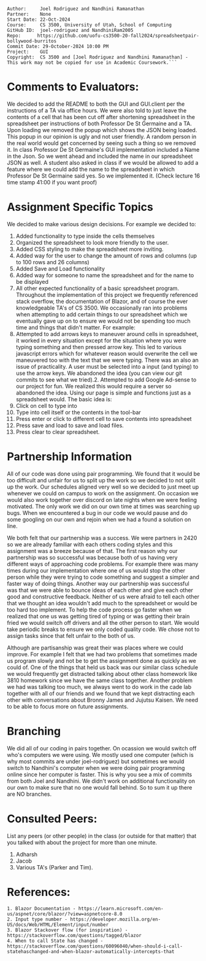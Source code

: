 ```
Author:     Joel Rodriguez and Nandhini Ramanathan
Partner:    None
Start Date: 22-Oct-2024
Course:     CS 3500, University of Utah, School of Computing
GitHub ID:  joel-rodriguez and NandhiniRam2005
Repo:      https://github.com/uofu-cs3500-20-fall2024/spreadsheetpair-bollywood-burritos
Commit Date: 29-October-2024 10:00 PM
Project:    GUI
Copyright:  CS 3500 and [Joel Rodriguez and Nandhini Ramanathan] - This work may not be copied for use in Academic Coursework.```
```

# Comments to Evaluators:
We decided to add the README to both the GUI and GUI.client per the instructions of a TA via office hours. We were also told to just leave the contents of
a cell that has been cut off after shortening spreadsheet in the spreadsheet per instructions of both Professor De St Germaine and a TA. 
Upon loading we removed the popup which shows the JSON being loaded. This popup in our opinion is ugly and not user friendly. A random person in the real world
would get concerned by seeing such a thing so we removed it. 
In class Professor De St Germaine's GUI implementation included a Name in the Json. So we went ahead and included the name in our spreadsheet JSON as well. 
A student also asked in class if we would be allowed to add a feature where we could add the name to the spreadsheet in which Professor De St Germaine said 
yes. So we implemented it. (Check lecture 16 time stamp 41:00 if you want proof)

# Assignment Specific Topics
We decided to make various design decisions. For example we decided to:
1. Added functionality to  type inside the cells themselves
2. Organized the spreadsheet to look more friendly to the user.
3. Added CSS styling to make the spreadsheet more inviting.
4. Added way for the user to change the amount of rows and columns (up to 100 rows and 26 columns)
5. Added Save and Load functionality 
6. Added way for someone to name the spreadsheet and for the name to be displayed
7. All other expected functionality of a basic spreadsheet program.
Throughout the implementation of this project we frequently referenced stack overflow, the documentation of Blazor, and of course the ever knowledgeable
TA's of CS 3500. 
We occasionally ran into problems when attempting to add certain things to our spreadsheet which we eventually gave up on to ensure we 
would not be spending too much time and things that didn't matter. For example:
1. Attempted to add arrows keys to maneuver around cells in spreadsheet, it worked in every situation except for the situation where you were typing something and then pressed
   arrow key. This led to various javascript errors which for whatever reason would overwrite the cell we maneuvered too with the text that we were typing. There was an also 
   an issue of practicality. A user must be selected into a input (and typing) to use the arrow keys. We abandoned the idea (you can view our git commits to see what we tried).2. Attempted to add Google Ad-sense to our project for fun. We realized this would require a server so abandoned the idea.
Using our page is simple and functions just as a spreadsheet would. The basic idea is:
1. Click on cell to type into 
2. Type into cell itself or the contents in the tool-bar
3. Press enter or click to different cell to save contents into spreadsheet
4. Press save and load to save and load files.
5. Press clear to clear spreadsheet.

# Partnership Information
All of our code was done using pair programming. We found that it would be too difficult and unfair for us to split up the work so we 
decided to not split up the work. Our schedules aligned very well so we decided to just meet up whenever we could on campus to work on 
the assignment. On occasion we would also work together over discord on late nights when we were feeling motivated.  The only work 
we did on our own time at times was searching up bugs. When we encountered a bug in our code we would pause and do some googling on our own
and rejoin when we had a found a solution on line.

We both felt that our partnership was a success. We were partners in 2420 so we are already familiar with each others coding styles and this 
assignment was a breeze because of that. The first reason why our partnership was so successful was because both of us having very different 
ways of approaching code problems. For example there was many times during our implementation where one of us would stop the other person 
while they were trying to code something and suggest a simpler and faster way of doing things. Another way our partnership was successful
was that we were able to bounce ideas of each other and give each other good and constructive feedback. Neither of us were afraid to tell 
each other that we thought an idea wouldn't add much to the spreadsheet or would be too hard too implement. To help the code process go faster 
when we realized that one us was getting tired of typing or was getting their brain fried we would switch off drivers and all the other person 
to start. We would take periodic breaks to ensure we only coded quality code. We chose not to assign tasks since that felt unfair to the both of us.

Although are partisanship was great their was places where we could improve. For example I felt that we had two problems that sometimes made us program 
slowly and not be to get the assignment done as quickly as we could of. One of the things that held us back was our similar class schedule we would frequently 
get distracted talking about other class homework like 3810 homework since we have the same class together. Another problem we had was talking too much, we 
always went to do work in the cade lab together with all of our friends and we found that we kept distracting each other with conversations about Bronny James
and Jujutsu Kaisen. We need to be able to focus more on future assignments.

# Branching

We did all of our coding in pairs together. On ocassion we would switch off who's computers we were using. We mostly used one computer (which is why most 
commits are under joel-rodriguez) but sometimes we would switch to Nandhini's computer when we were doing pair programming online since her computer is faster.
This is why you see a mix of commits from both Joel and Nandhini. We didn't work on additional functionality on our own to make sure that no one would fall 
behind. So to sum it up there are NO branches.


# Consulted Peers:

List any peers (or other people) in the class (or outside for that matter) that you talked with about the project for more than one minute.

1. Adharsh
2. Jacob 
3. Various TA's (Parker and Tim).

# References:

    1. Blazor Documentation - https://learn.microsoft.com/en-us/aspnet/core/blazor/?view=aspnetcore-8.0
    2. Input type number - https://developer.mozilla.org/en-US/docs/Web/HTML/Element/input/number
    3. Blazor Stackover flow (for inspiration) - https://stackoverflow.com/questions/tagged/blazor
    4. When to call State has changed - https://stackoverflow.com/questions/60096040/when-should-i-call-statehaschanged-and-when-blazor-automatically-intercepts-that

